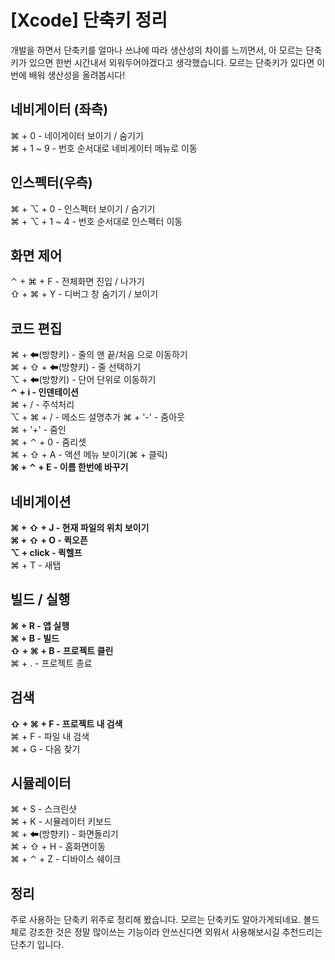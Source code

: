 # [Xcode] 단축키 정리

개발을 하면서 단축키를 얼마나 쓰냐에 따라 생산성의 차이를 느끼면서, 아 모르는 단축키가 있으면 한번 시간내서 외워두어야겠다고 생각했습니다. 모르는 단축키가 있다면 이번에 배워 생산성을 올려봅시다!

## 네비게이터 (좌측)
⌘ + 0 - 네이게이터 보이기 / 숨기기  
⌘ + 1 ~ 9 - 번호 순서대로 네비게이터 메뉴로 이동

## 인스펙터(우측)
⌘ + ⌥ + 0 - 인스펙터 보이기 / 숨기기  
⌘ + ⌥ + 1 ~ 4 - 번호 순서대로 인스펙터 이동

## 화면 제어
⌃ + ⌘ + F - 전체화면 진입 / 나가기  
⇧ + ⌘ + Y - 디버그 창 숨기기 / 보이기  

## 코드 편집
⌘ + ⬅(방향키) - 줄의 맨 끝/처음 으로 이동하기  
⌘ + ⇧ + ⬅(방향키) - 줄 선택하기  
⌥ + ⬅(방향키) - 단어 단위로 이동하기  
**⌃ + i - 인덴테이션**  
⌘ + / - 주석처리    
⌥ + ⌘ + / - 메소드 설명추가
⌘ + '-' - 줌아웃  
⌘ + '+' - 줌인  
⌘ + ⌃ + 0 - 줌리셋  
⌘ + ⇧ + A - 액션 메뉴 보이기(⌘ + 클릭)  
**⌘ + ⌃ + E - 이름 한번에 바꾸기**

## 네비게이션
**⌘ + ⇧ + J - 현재 파일의 위치 보이기**  
**⌘ + ⇧ + O - 퀵오픈**  
**⌥ + click - 퀵헬프**  
⌘ + T - 새탭

## 빌드 / 실행
**⌘ + R - 앱 실행**  
**⌘ + B - 빌드**  
**⇧ + ⌘ + B - 프로젝트 클린**  
⌘ + . - 프로젝트 종료  

## 검색
**⇧ + ⌘ + F - 프로젝트 내 검색**  
⌘ + F - 파일 내 검색  
⌘ + G - 다음 찾기  

## 시뮬레이터
⌘ + S - 스크린샷  
⌘ + K - 시뮬레이터 키보드  
⌘ + ⬅(방향키) - 화면돌리기  
⌘ + ⇧ + H - 홈화면이동  
⌘ + ⌃ + Z - 디바이스 쉐이크

## 정리
주로 사용하는 단축키 위주로 정리해 봤습니다. 모르는 단축키도 알아가게되네요. 볼드체로 강조한 것은 정말 많이쓰는 기능이라 안쓰신다면 외워서 사용해보시길 추천드리는 단추기 입니다.
